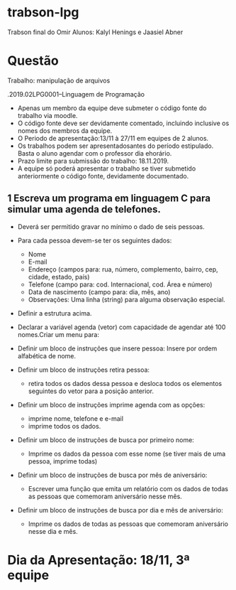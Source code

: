 # trabson-lpg

Trabson final do Omir
Alunos: Kalyl Henings e Jaasiel Abner

# Questão

Trabalho: manipulação de arquivos 


.2019.02LPG0001–Linguagem de Programação

- Apenas  um  membro  da  equipe  deve  submeter  o  código  fonte  do  trabalho  via  moodle.
- O código fonte deve ser devidamente comentado, incluindo inclusive os nomes dos membros da equipe.
- O Periodo  de  apresentação:13/11  à  27/11  em  equipes  de  2  alunos.
- Os  trabalhos podem ser apresentadosantes do período estipulado. Basta o aluno agendar com o professor dia ehorário.
- Prazo  limite  para  submissão  do  trabalho:  18.11.2019.  
- A  equipe  só  poderá  apresentar  o trabalho se tiver submetido anteriormente o código fonte,
devidamente documentado.

## 1 Escreva um programa em linguagem C para simular uma agenda de telefones. 

- Deverá ser permitido gravar no mínimo o dado de seis pessoas.

- Para cada pessoa devem-se ter os seguintes dados:
  - Nome
  - E-mail
  - Endereço (campos para: rua, número, complemento, bairro, cep, cidade, estado, país)
  - Telefone (campo para: cod. Internacional, cod. Área e número)
  - Data de nascimento (campo para: dia, mês, ano)
  - Observações: Uma linha (string) para alguma observação especial.

- Definir a estrutura acima.

- Declarar a variável agenda (vetor) com capacidade de agendar até 100 nomes.Criar um menu para:
- Definir um bloco de instruções que insere pessoa: Insere por ordem alfabética de nome.
- Definir um bloco de instruções retira pessoa:
  - retira todos os dados dessa pessoa e desloca todos os elementos seguintes do vetor para a posição anterior.
  
- Definir um bloco de instruções imprime agenda com as opções:
  - imprime nome, telefone e e-mail
  - imprime todos os dados.

- Definir um  bloco de instruções de busca por primeiro nome:
  - Imprime os dados da pessoa com esse nome (se tiver mais de uma pessoa, imprime todas)

- Definir um bloco de instruções de busca por mês de aniversário: 
  - Escrever uma função que emita um relatório com os dados de todas as pessoas que comemoram aniversário nesse mês.

- Definir um bloco de instruções de busca por dia e mês de aniversário: 
  - Imprime os dados de todas as pessoas que comemoram aniversário nesse dia e mês.

# Dia da Apresentação: 18/11, 3ª equipe